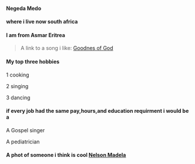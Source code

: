 #### Negeda Medo

#### where i live now south africa
#### I am  from Asmar Eritrea 
> A link to a song i like: [Goodnes of God](https://youtu.be/tkOxP0jxrx4?si=vdvOnx_cZzU6VXwW)

#### My top three hobbies

1 cooking

2 singing

3 dancing
#### if every job had the same pay,hours,and education requirment i would be a
 A Gospel singer

A pediatrician



#### A phot of someone i think is cool [Nelson Madela](https://www.discoverwalks.com/blog/wp-content/uploads/2022/10/nelson_mandela_1st_black_south_africans_president.png)






